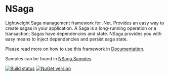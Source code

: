 # NSaga
Lightweight Saga management framework for .Net. Provides an easy way to create sagas in your application. A Saga is a long-running operation or a transaction; 
Sagas have dependencies and state. NSaga provides you with easy means to inject dependencies and persist saga state.

Please read more on how to use this framework in [Documentation](https://github.com/AMVSoftware/NSaga/wiki).

Samples can be found in [NSaga.Samples](https://github.com/AMVSoftware/NSaga.Samples)

[![Build status](https://ci.appveyor.com/api/projects/status/fy4qn1k8d70th9a9/branch/master?svg=true)](https://ci.appveyor.com/project/trailmax/nsaga/branch/master) 
[![NuGet version](https://badge.fury.io/nu/nsaga.svg)](https://badge.fury.io/nu/nsaga)
